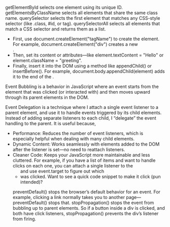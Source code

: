 
<!-- Q-1 -->
getElementById selects one element using its unique ID.
getElementsByClassName selects all elements that share the same class name.
querySelector selects the first element that matches any CSS-style selector (like .class, #id, or tag).
querySelectorAll selects all elements that match a CSS selector and returns them as a list.
<!-- Q 2 -->
- First, use document.createElement("tagName") to create the element. For example, document.createElement("div") creates a new <div>.
- Then, set its content or attributes—like element.textContent = "Hello" or element.className = "greeting".
- Finally, insert it into the DOM using a method like appendChild() or insertBefore(). For example, document.body.appendChild(element) adds it to the end of the <body>.
<!-- Q 3 -->
Event Bubbling is a behavior in JavaScript where an event starts from the element that was clicked (or interacted with) and then moves upward through its parent elements in the DOM.
<!-- Q 4 -->
Event Delegation is a technique where I attach a single event listener to a parent element, and use it to handle events triggered by its child elements. Instead of adding separate listeners to each child, I “delegate” the event handling to the parent.
It is useful because,
- Performance: Reduces the number of event listeners, which is especially helpful when dealing with many child elements.
- Dynamic Content: Works seamlessly with elements added to the DOM after the listener is set—no need to reattach listeners.
- Cleaner Code: Keeps your JavaScript more maintainable and less cluttered.
For example, if you have a list of items and want to handle clicks on each one, you can attach a single listener to the <ul> and use event.target to figure out which <li> was clicked.
Want to see a quick code snippet to make it click (pun intended)?

<!-- Q 5 -->
preventDefault() stops the browser’s default behavior for an event.
For example, clicking a link normally takes you to another page—preventDefault() stops that.
stopPropagation() stops the event from bubbling up to parent elements.
So if a button inside a div is clicked, and both have click listeners, stopPropagation() prevents the div’s listener from firing.
